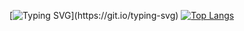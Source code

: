 [![Typing SVG](https://readme-typing-svg.herokuapp.com?color=%2336BCF7&lines=Hi+,+my+name+is+Max+.)](https://git.io/typing-svg)
[![Top Langs](https://github-readme-stats.vercel.app/api/top-langs/?username=anuraghazra&layout=compact)](https://github.com/anuraghazra/github-readme-stats)
